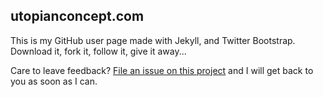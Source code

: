 ## utopianconcept.com
 
This is my GitHub user page made with Jekyll, and Twitter Bootstrap. Download it, fork it, follow it, give it away...
 
Care to leave feedback? [File an issue on this project](https://github.com/rclanan/Feedback/issues/new) and I will get back to
you as soon as I can.
